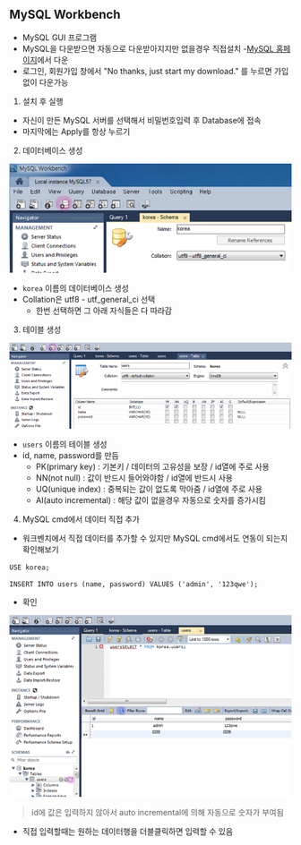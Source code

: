 ## MySQL Workbench
- MySQL GUI 프로그램
- MySQL을 다운받으면 자동으로 다운받아지지만 없을경우 직접설치
-[MySQL 홈페이지](https://dev.mysql.com/downloads/workbench/)에서 다운
- 로그인, 회원가입 창에서 "No thanks, just start my download." 를 누르면 가입없이 다운가능

1. 설치 후 실행
- 자신이 만든 MySQL 서버를 선택해서 비밀번호입력 후 Database에 접속
- 마지막에는 Apply를 항상 누르기

2. 데이터베이스 생성

![01](img/01.png)

- `korea` 이름의 데이터베이스 생성
- Collation은 utf8 - utf_general_ci 선택
  - 한번 선택하면 그 아래 자식들은 다 따라감

3. 테이블 생성

![01](img/02.png)

- `users` 이름의 테이블 생성
- id, name, password를 만듬
  - PK(primary key) : 기본키 \/ 데이터의 고유성을 보장 \/ id열에 주로 사용
  - NN(not null) : 값이 반드시 들어와야함 \/ id열에 반드시 사용
  - UQ(unique index) : 중복되는 값이 없도록 막아줌 \/ id열에 주로 사용
  - AI(auto incremental) : 해당 값이 없을경우 자동으로 숫자를 증가시킴

4. MySQL cmd에서 데이터 직접 추가
- 워크벤치에서 직접 데이터를 추가할 수 있지만 MySQL cmd에서도 연동이 되는지 확인해보기
```
USE korea;
```
```
INSERT INTO users (name, password) VALUES ('admin', '123qwe');
```
- 확인

![01](img/03.png)
> id에 값은 입력하지 않아서 auto incremental에 의해 자동으로 숫자가 부여됨

- 직접 입력할때는 원하는 데이터행을 더블클릭하면 입력할 수 있음
